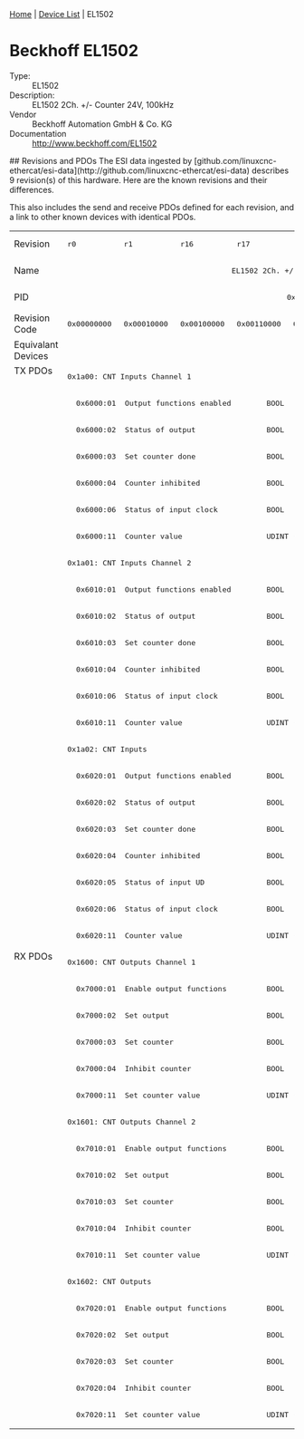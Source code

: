 <div class="nav"><a href="/esi-data">Home</a> | <a href="/esi-data/devices">Device List</a> | EL1502</div>

#  Beckhoff EL1502

<dl>
  <dt>Type:</dt><dd>EL1502</dd>
  <dt>Description:</dt><dd>EL1502 2Ch. +/- Counter 24V, 100kHz</dd>
  <dt>Vendor</dt><dd>Beckhoff Automation GmbH & Co. KG</dd>
  <dt>Documentation</dt><dd><a href="http://www.beckhoff.com/EL1502">http://www.beckhoff.com/EL1502</a></dd>
</dl>
## Revisions and PDOs
The ESI data ingested by [github.com/linuxcnc-ethercat/esi-data](http://github.com/linuxcnc-ethercat/esi-data) describes 9 revision(s) of this hardware.  Here are the known revisions and their differences.

This also includes the send and receive PDOs defined for each revision, and a link to other known devices with identical PDOs.

<table>
<tr >
<td class="first">Revision</td>
<td ><pre>r0</pre></td>
<td ><pre>r1</pre></td>
<td ><pre>r16</pre></td>
<td ><pre>r17</pre></td>
<td ><pre>r18</pre></td>
<td ><pre>r19</pre></td>
<td ><pre>r20</pre></td>
<td ><pre>r21</pre></td>
<td ><pre>r22</pre></td>
</tr>
<tr >
<td class="first">Name</td>
<td  colspan=9 align="center"><pre>EL1502 2Ch. +/- Counter 24V, 100kHz</pre></td>
</tr>
<tr >
<td class="first">PID</td>
<td  colspan=9 align="center"><pre>0x05de3052</pre></td>
</tr>
<tr >
<td class="first">Revision Code</td>
<td ><pre>0x00000000</pre></td>
<td ><pre>0x00010000</pre></td>
<td ><pre>0x00100000</pre></td>
<td ><pre>0x00110000</pre></td>
<td ><pre>0x00120000</pre></td>
<td ><pre>0x00130000</pre></td>
<td ><pre>0x00140000</pre></td>
<td ><pre>0x00150000</pre></td>
<td ><pre>0x00160000</pre></td>
</tr>
<tr >
<td class="first">Equivalant Devices</td>
<td  colspan=9 align="center"></td>
</tr>
<tr class="txpdo pdosection">
<td class="first" rowspan=22 valign=top>TX PDOs</td>
<td colspan=9 align="left"><pre>0x1a00: CNT Inputs Channel 1</pre></td>
<td></td>
</tr>
<tr class="txpdo">
<td  colspan=4 align="left"><pre>  0x6000:01  Output functions enabled        BOOL</pre></td>
<td  colspan=5 align="left"><pre>  0x6000:01  Status__Output functions enabled  BOOL</pre></td>
</tr>
<tr class="txpdo">
<td  colspan=4 align="left"><pre>  0x6000:02  Status of output                BOOL</pre></td>
<td  colspan=5 align="left"><pre>  0x6000:02  Status__Status of output        BOOL</pre></td>
</tr>
<tr class="txpdo">
<td  colspan=4 align="left"><pre>  0x6000:03  Set counter done                BOOL</pre></td>
<td  colspan=5 align="left"><pre>  0x6000:03  Status__Set counter done        BOOL</pre></td>
</tr>
<tr class="txpdo">
<td  colspan=4 align="left"><pre>  0x6000:04  Counter inhibited               BOOL</pre></td>
<td  colspan=5 align="left"><pre>  0x6000:04  Status__Counter inhibited       BOOL</pre></td>
</tr>
<tr class="txpdo">
<td  colspan=4 align="left"><pre>  0x6000:06  Status of input clock           BOOL</pre></td>
<td  colspan=5 align="left"><pre>  0x6000:06  Status__Status of input clock   BOOL</pre></td>
</tr>
<tr class="txpdo">
<td  colspan=9 align="left"><pre>  0x6000:11  Counter value                   UDINT (32 bits)</pre></td>
</tr>
<tr class="txpdo pdosection">
<td  colspan=9 align="left"><pre>0x1a01: CNT Inputs Channel 2</pre></td>
</tr>
<tr class="txpdo">
<td  colspan=4 align="left"><pre>  0x6010:01  Output functions enabled        BOOL</pre></td>
<td  colspan=5 align="left"><pre>  0x6010:01  Status__Output functions enabled  BOOL</pre></td>
</tr>
<tr class="txpdo">
<td  colspan=4 align="left"><pre>  0x6010:02  Status of output                BOOL</pre></td>
<td  colspan=5 align="left"><pre>  0x6010:02  Status__Status of output        BOOL</pre></td>
</tr>
<tr class="txpdo">
<td  colspan=4 align="left"><pre>  0x6010:03  Set counter done                BOOL</pre></td>
<td  colspan=5 align="left"><pre>  0x6010:03  Status__Set counter done        BOOL</pre></td>
</tr>
<tr class="txpdo">
<td  colspan=4 align="left"><pre>  0x6010:04  Counter inhibited               BOOL</pre></td>
<td  colspan=5 align="left"><pre>  0x6010:04  Status__Counter inhibited       BOOL</pre></td>
</tr>
<tr class="txpdo">
<td  colspan=4 align="left"><pre>  0x6010:06  Status of input clock           BOOL</pre></td>
<td  colspan=5 align="left"><pre>  0x6010:06  Status__Status of input clock   BOOL</pre></td>
</tr>
<tr class="txpdo">
<td  colspan=9 align="left"><pre>  0x6010:11  Counter value                   UDINT (32 bits)</pre></td>
</tr>
<tr class="txpdo pdosection">
<td  colspan=9 align="left"><pre>0x1a02: CNT Inputs</pre></td>
</tr>
<tr class="txpdo">
<td  colspan=4 align="left"><pre>  0x6020:01  Output functions enabled        BOOL</pre></td>
<td  colspan=5 align="left"><pre>  0x6020:01  Status__Output functions enabled  BOOL</pre></td>
</tr>
<tr class="txpdo">
<td  colspan=4 align="left"><pre>  0x6020:02  Status of output                BOOL</pre></td>
<td  colspan=5 align="left"><pre>  0x6020:02  Status__Status of output        BOOL</pre></td>
</tr>
<tr class="txpdo">
<td  colspan=4 align="left"><pre>  0x6020:03  Set counter done                BOOL</pre></td>
<td  colspan=5 align="left"><pre>  0x6020:03  Status__Set counter done        BOOL</pre></td>
</tr>
<tr class="txpdo">
<td  colspan=4 align="left"><pre>  0x6020:04  Counter inhibited               BOOL</pre></td>
<td  colspan=5 align="left"><pre>  0x6020:04  Status__Counter inhibited       BOOL</pre></td>
</tr>
<tr class="txpdo">
<td  colspan=4 align="left"><pre>  0x6020:05  Status of input UD              BOOL</pre></td>
<td  colspan=5 align="left"><pre>  0x6020:05  Status__Status of input UD      BOOL</pre></td>
</tr>
<tr class="txpdo">
<td  colspan=4 align="left"><pre>  0x6020:06  Status of input clock           BOOL</pre></td>
<td  colspan=5 align="left"><pre>  0x6020:06  Status__Status of input clock   BOOL</pre></td>
</tr>
<tr class="txpdo">
<td  colspan=9 align="left"><pre>  0x6020:11  Counter value                   UDINT (32 bits)</pre></td>
</tr>
<tr class="rxpdo pdosection">
<td class="first" rowspan=18 valign=top>RX PDOs</td>
<td colspan=9 align="left"><pre>0x1600: CNT Outputs Channel 1</pre></td>
<td></td>
</tr>
<tr class="rxpdo">
<td  colspan=4 align="left"><pre>  0x7000:01  Enable output functions         BOOL</pre></td>
<td  colspan=5 align="left"><pre>  0x7000:01  Control__Enable output functions  BOOL</pre></td>
</tr>
<tr class="rxpdo">
<td  colspan=4 align="left"><pre>  0x7000:02  Set output                      BOOL</pre></td>
<td  colspan=5 align="left"><pre>  0x7000:02  Control__Set output             BOOL</pre></td>
</tr>
<tr class="rxpdo">
<td  colspan=4 align="left"><pre>  0x7000:03  Set counter                     BOOL</pre></td>
<td  colspan=5 align="left"><pre>  0x7000:03  Control__Set counter            BOOL</pre></td>
</tr>
<tr class="rxpdo">
<td  colspan=4 align="left"><pre>  0x7000:04  Inhibit counter                 BOOL</pre></td>
<td  colspan=5 align="left"><pre>  0x7000:04  Control__Inhibit counter        BOOL</pre></td>
</tr>
<tr class="rxpdo">
<td  colspan=9 align="left"><pre>  0x7000:11  Set counter value               UDINT (32 bits)</pre></td>
</tr>
<tr class="rxpdo pdosection">
<td  colspan=9 align="left"><pre>0x1601: CNT Outputs Channel 2</pre></td>
</tr>
<tr class="rxpdo">
<td  colspan=4 align="left"><pre>  0x7010:01  Enable output functions         BOOL</pre></td>
<td  colspan=5 align="left"><pre>  0x7010:01  Control__Enable output functions  BOOL</pre></td>
</tr>
<tr class="rxpdo">
<td  colspan=4 align="left"><pre>  0x7010:02  Set output                      BOOL</pre></td>
<td  colspan=5 align="left"><pre>  0x7010:02  Control__Set output             BOOL</pre></td>
</tr>
<tr class="rxpdo">
<td  colspan=4 align="left"><pre>  0x7010:03  Set counter                     BOOL</pre></td>
<td  colspan=5 align="left"><pre>  0x7010:03  Control__Set counter            BOOL</pre></td>
</tr>
<tr class="rxpdo">
<td  colspan=4 align="left"><pre>  0x7010:04  Inhibit counter                 BOOL</pre></td>
<td  colspan=5 align="left"><pre>  0x7010:04  Control__Inhibit counter        BOOL</pre></td>
</tr>
<tr class="rxpdo">
<td  colspan=9 align="left"><pre>  0x7010:11  Set counter value               UDINT (32 bits)</pre></td>
</tr>
<tr class="rxpdo pdosection">
<td  colspan=9 align="left"><pre>0x1602: CNT Outputs</pre></td>
</tr>
<tr class="rxpdo">
<td  colspan=4 align="left"><pre>  0x7020:01  Enable output functions         BOOL</pre></td>
<td  colspan=5 align="left"><pre>  0x7020:01  Control__Enable output functions  BOOL</pre></td>
</tr>
<tr class="rxpdo">
<td  colspan=4 align="left"><pre>  0x7020:02  Set output                      BOOL</pre></td>
<td  colspan=5 align="left"><pre>  0x7020:02  Control__Set output             BOOL</pre></td>
</tr>
<tr class="rxpdo">
<td  colspan=4 align="left"><pre>  0x7020:03  Set counter                     BOOL</pre></td>
<td  colspan=5 align="left"><pre>  0x7020:03  Control__Set counter            BOOL</pre></td>
</tr>
<tr class="rxpdo">
<td  colspan=4 align="left"><pre>  0x7020:04  Inhibit counter                 BOOL</pre></td>
<td  colspan=5 align="left"><pre>  0x7020:04  Control__Inhibit counter        BOOL</pre></td>
</tr>
<tr class="rxpdo">
<td  colspan=9 align="left"><pre>  0x7020:11  Set counter value               UDINT (32 bits)</pre></td>
</tr>
</table>
